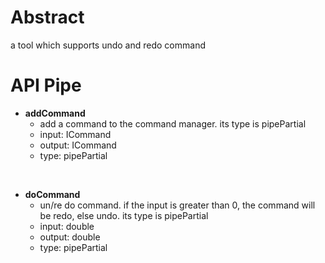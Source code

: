 # Abstract
a tool which supports undo and redo command  

# API Pipe
* **addCommand**  
    - add a command to the command manager. its type is pipePartial
    - input: ICommand  
    - output: ICommand  
    - type: pipePartial    
</br>

* **doCommand**  
    - un/re do command. if the input is greater than 0, the command will be redo, else undo. its type is pipePartial  
    - input: double
    - output: double
    - type: pipePartial
</br>  

